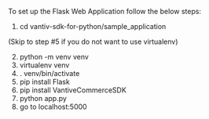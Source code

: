 To set up the Flask Web Application follow the below steps:

1. cd vantiv-sdk-for-python/sample_application

(Skip to step #5 if you do not want to use virtualenv)

2. python -m venv venv
3. virtualenv venv
4. . venv/bin/activate
5. pip install Flask 
6. pip install VantiveCommerceSDK
7. python app.py
8. go to localhost:5000
